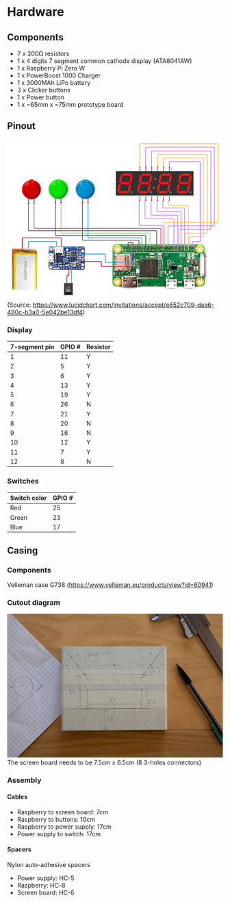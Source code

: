 
# Hardware
## Components
* 7 x 200Ω resistors
* 1 x 4 digits 7 segment common cathode display (ATA8041AW)
* 1 x Raspberry Pi Zero W
* 1 x PowerBoost 1000 Charger
* 1 x 3000MAh LiPo battery
* 3 x Clicker buttons
* 1 x Power button
* 1 x ~65mm x ~75mm prototype board

## Pinout
![Wiring](wiring.png)
(Source: https://www.lucidchart.com/invitations/accept/e652c709-daa6-480c-b3a0-5e042be13df4)

### Display
| 7-segment pin | GPIO #| Resistor |
|------|-----------|-------|
|1|11|Y
|2|5|Y
|3|6|Y
|4|13|Y
|5|19|Y
|6|26|N
|7|21|Y
|8|20|N
|9|16|N
|10|12|Y
|11|7|Y
|12|8|N
### Switches
| Switch color | GPIO #|
|------|-----------|
|Red|25|
|Green|23|
|Blue|17|

## Casing
### Components
Velleman case G738 (https://www.velleman.eu/products/view?id=60941)

### Cutout diagram
![CutoutSchema](casing_cutout.jpg)
The screen board needs to be 7.5cm x 6.5cm (8 3-holes connectors)

### Assembly
#### Cables
* Raspberry to screen board: 7cm
* Raspberry to buttons: 10cm
* Raspberry to power supply: 17cm
* Power supply to switch: 17cm

#### Spacers
Nylon auto-adhesive spacers 
* Power supply: HC-5
* Raspberry: HC-8
* Screen board: HC-6